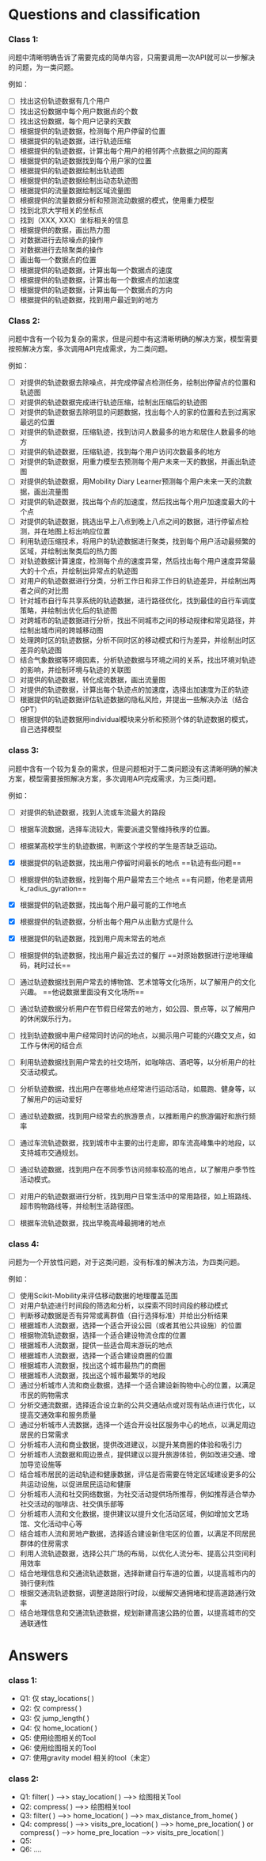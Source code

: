 # Questions and classification

### Class 1:

问题中清晰明确告诉了需要完成的简单内容，只需要调用一次API就可以一步解决的问题，为一类问题。

例如：

- [ ] 找出这份轨迹数据有几个用户
- [ ] 找出这份数据中每个用户数据点的个数
- [ ] 找出这份数据，每个用户记录的天数
- [ ] 根据提供的轨迹数据，检测每个用户停留的位置
- [ ] 根据提供的轨迹数据，进行轨迹压缩
- [ ] 根据提供的轨迹数据，计算出每个用户的相邻两个点数据之间的距离
- [ ] 根据提供的轨迹数据找到每个用户家的位置
- [ ] 根据提供的轨迹数据绘制出轨迹图
- [ ] 根据提供的轨迹数据绘制出动态轨迹图
- [ ] 根据提供的流量数据绘制区域流量图
- [ ] 根据提供的流量数据分析和预测流动数据的模式，使用重力模型
- [ ] 找到北京大学相关的坐标点
- [ ] 找到（XXX, XXX）坐标相关的信息
- [ ] 根据提供的数据，画出热力图
- [ ] 对数据进行去除噪点的操作
- [ ] 对数据进行去除聚类的操作
- [ ] 画出每一个数据点的位置
- [ ] 根据提供的轨迹数据，计算出每一个数据点的速度
- [ ] 根据提供的轨迹数据，计算出每一个数据点的加速度
- [ ] 根据提供的轨迹数据，计算出每一个数据点的方向
- [ ] 根据提供的轨迹数据，找到用户最近到的地方

### Class 2:

问题中含有一个较为复杂的需求，但是问题中有这清晰明确的解决方案，模型需要按照解决方案，多次调用API完成需求，为二类问题。

例如：

- [ ] 对提供的轨迹数据去除噪点，并完成停留点检测任务，绘制出停留点的位置和轨迹图
- [ ] 对提供的轨迹数据完成进行轨迹压缩，绘制出压缩后的轨迹图
- [ ] 对提供的轨迹数据去除明显的问题数据，找出每个人的家的位置和去到过离家最远的位置
- [ ] 对提供的轨迹数据，压缩轨迹，找到访问人数最多的地方和居住人数最多的地方
- [ ] 对提供的轨迹数据，压缩轨迹，找到每个用户访问次数最多的地方
- [ ] 对提供的轨迹数据，用重力模型去预测每个用户未来一天的数据，并画出轨迹图
- [ ] 对提供的轨迹数据，用Mobility Diary Learner预测每个用户未来一天的流数据，画出流量图
- [ ] 对提供的轨迹数据，找出每个点的加速度，然后找出每个用户加速度最大的十个点
- [ ] 对提供的轨迹数据，挑选出早上八点到晚上八点之间的数据，进行停留点检测，并在地图上标出响应位置
- [ ] 利用轨迹压缩技术，将用户的轨迹数据进行聚类，找到每个用户活动最频繁的区域，并绘制出聚类后的热力图
- [ ] 对轨迹数据计算速度，检测每个点的速度异常，然后找出每个用户速度异常最大的十个点，并绘制出异常点的轨迹图
- [ ] 对用户的轨迹数据进行分类，分析工作日和非工作日的轨迹差异，并绘制出两者之间的对比图
- [ ] 针对城市自行车共享系统的轨迹数据，进行路径优化，找到最佳的自行车调度策略，并绘制出优化后的轨迹图
- [ ] 对跨城市的轨迹数据进行分析，找出不同城市之间的移动规律和常见路径，并绘制出城市间的跨城移动图
- [ ] 处理跨时区的轨迹数据，分析不同时区的移动模式和行为差异，并绘制出时区差异的轨迹图
- [ ] 结合气象数据等环境因素，分析轨迹数据与环境之间的关系，找出环境对轨迹的影响，并绘制环境与轨迹的关联图
- [ ] 对提供的轨迹数据，转化成流数据，画出流量图
- [ ] 对提供的轨迹数据，计算出每个轨迹点的加速度，选择出加速度为正的轨迹
- [ ] 根据提供的轨迹数据评估轨迹数据的隐私风险，并提出一些解决办法（结合GPT）
- [ ] 根据提供的轨迹数据用individual模块来分析和预测个体的轨迹数据的模式，自己选择模型

### class 3:

问题中含有一个较为复杂的需求，但是问题相对于二类问题没有这清晰明确的解决方案，模型需要按照解决方案，多次调用API完成需求，为三类问题。

例如：

- [ ] 对提供的轨迹数据，找到人流或车流最大的路段

- [ ] 根据车流数据，选择车流较大，需要派遣交警维持秩序的位置。

- [ ] 根据某高校学生的轨迹数据，判断这个学校的学生是否缺乏运动。

- [x] 根据提供的轨迹数据，找出用户停留时间最长的地点  ==轨迹有些问题==

- [ ] 根据提供的轨迹数据，找到每个用户最常去三个地点    ==有问题，他老是调用k_radius_gyration==

- [x] 根据提供的轨迹数据，找出每个用户最可能的工作地点

- [x] 根据提供的轨迹数据，分析出每个用户从出勤方式是什么

- [x] 根据提供的轨迹数据，找到用户周末常去的地点

- [ ] 根据提供的轨迹数据，找出用户最近去过的餐厅     ==对原始数据进行逆地理编码，耗时过长==

- [ ] 通过轨迹数据找到用户常去的博物馆、艺术馆等文化场所，以了解用户的文化兴趣。  ==他说数据里面没有文化场所==

- [ ] 通过轨迹数据分析用户在节假日经常去的地方，如公园、景点等，以了解用户的休闲娱乐行为。

- [ ] 找到轨迹数据中用户经常同时访问的地点，以揭示用户可能的兴趣交叉点，如工作与休闲的结合点

- [ ] 利用轨迹数据找到用户常去的社交场所，如咖啡店、酒吧等，以分析用户的社交活动模式。

- [ ] 分析轨迹数据，找出用户在哪些地点经常进行运动活动，如晨跑、健身等，以了解用户的运动爱好

- [ ] 通过轨迹数据，找到用户经常去的旅游景点，以推断用户的旅游偏好和旅行频率

- [ ] 通过车流轨迹数据，找到城市中主要的出行走廊，即车流高峰集中的地段，以支持城市交通规划。

- [ ] 通过轨迹数据，找到用户在不同季节访问频率较高的地点，以了解用户季节性活动模式。

- [ ] 对用户的轨迹数据进行分析，找到用户日常生活中的常用路径，如上班路线、超市购物路线等，并绘制生活路径图。

- [ ] 根据车流轨迹数据，找出早晚高峰最拥堵的地点

### class 4:

问题为一个开放性问题，对于这类问题，没有标准的解决方法，为四类问题。

例如：

- [ ] 使用Scikit-Mobility来评估移动数据的地理覆盖范围
- [ ] 对用户轨迹进行时间段的筛选和分析，以探索不同时间段的移动模式
- [ ] 判断移动数据是否有异常或离群值（自行选择标准）并给出分析结果
- [ ] 根据城市人流数据，选择一个适合开设公园（或者其他公共设施）的位置
- [ ] 根据物流轨迹数据，选择一个适合建设物流仓库的位置
- [ ] 根据城市人流数据，提供一些适合周末游玩的地点
- [ ] 根据城市人流数据，选择一个适合建设商圈的位置
- [ ] 根据城市人流数据，找出这个城市最热门的商圈
- [ ] 根据城市人流数据，找出这个城市最繁华的地段
- [ ] 通过分析城市人流和商业数据，选择一个适合建设新购物中心的位置，以满足市民的购物需求
- [ ] 分析交通流数据，选择适合设立新的公共交通站点或对现有站点进行优化，以提高交通效率和服务质量
- [ ] 通过分析城市人流数据，选择一个适合开设社区服务中心的地点，以满足周边居民的日常需求
- [ ] 分析城市人流和商业数据，提供改进建议，以提升某商圈的体验和吸引力
- [ ] 分析城市人流数据和周边景点，提供建议以提升旅游体验，例如改进交通、增加导览设施等
- [ ] 结合城市居民的运动轨迹和健康数据，评估是否需要在特定区域建设更多的公共运动设施，以促进居民运动和健康
- [ ] 分析城市人流和社交网络数据，为社交活动提供场所推荐，例如推荐适合举办社交活动的咖啡店、社交俱乐部等
- [ ] 分析城市人流和文化数据，提供建议以提升文化活动区域，例如增加文艺场馆、文化活动中心等
- [ ] 结合城市人流和房地产数据，选择适合建设新住宅区的位置，以满足不同居民群体的住房需求
- [ ] 利用人流轨迹数据，选择公共广场的布局，以优化人流分布、提高公共空间利用效率
- [ ] 结合地理信息和交通流轨迹数据，选择新建自行车道的位置，以提高城市内的骑行便利性
- [ ] 根据交通流轨迹数据，调整道路限行时段，以缓解交通拥堵和提高道路通行效率
- [ ] 结合地理信息和交通流轨迹数据，规划新建高速公路的位置，以提高城市的交通联通性

# Answers

### class 1:

- Q1: 仅 stay_locations( )
- Q2: 仅 compress( )
- Q3: 仅 jump_length( )
- Q4: 仅 home_location( )
- Q5: 使用绘图相关的Tool
- Q6: 使用绘图相关的Tool
- Q7: 使用gravity model 相关的tool（未定）

### class 2:

- Q1: filter( ) -->> stay_location( ) -->> 绘图相关Tool
- Q2: compress( ) -->> 绘图相关tool
- Q3: filter( ) -->> home_location( ) -->> max_distance_from_home( )
- Q4: compress( ) -->> visits_pre_location( ) -->> home_pre_location( ) or compress( ) -->> home_pre_location -->> visits_pre_location( )
- Q5:
- Q6: ....
